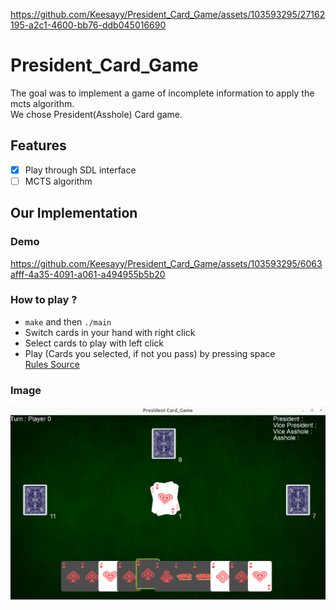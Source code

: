 
https://github.com/Keesayy/President_Card_Game/assets/103593295/27162195-a2c1-4600-bb76-ddb045016690
# President_Card_Game

The goal was to implement a game of incomplete information to apply the mcts algorithm.  
We chose President(Asshole) Card game.

## Features

- [x] Play through SDL interface
- [ ] MCTS algorithm

## Our Implementation

### Demo

https://github.com/Keesayy/President_Card_Game/assets/103593295/6063afff-4a35-4091-a061-a494955b5b20

### How to play ?

- `make` and then `./main`
- Switch cards in your hand with right click
- Select cards to play with left click
- Play (Cards you selected, if not you pass) by pressing space  
[Rules Source](https://www.wikihow.com/Play-President-(Card-Game))

### Image
![image](images/img.png)

